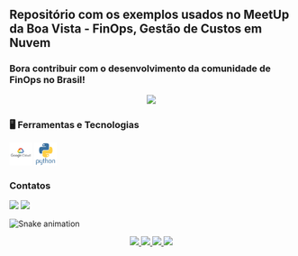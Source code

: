 ## Repositório com os exemplos usados no MeetUp da Boa Vista - FinOps, Gestão de Custos em Nuvem
### Bora contribuir com o desenvolvimento da comunidade de FinOps no Brasil!

<p align="center">
  <img src="https://www.mjvinnovation.com/wp-content/uploads/2022/08/FinOps.gif" width="500">
</p>

### 🖥️ Ferramentas e Tecnologias
<img src="https://raw.githubusercontent.com/devicons/devicon/1119b9f84c0290e0f0b38982099a2bd027a48bf1/icons/googlecloud/googlecloud-original-wordmark.svg" width="40" height="40"/>     <img src="https://raw.githubusercontent.com/devicons/devicon/1119b9f84c0290e0f0b38982099a2bd027a48bf1/icons/python/python-original-wordmark.svg" width="40" height="40"/>


### Contatos
<div>
<a href="https://www.linkedin.com/in/isabella-luiza-souza/" target="_blank"><img src="https://media-exp1.licdn.com/dms/image/D4D03AQF5-bc56TrvrA/profile-displayphoto-shrink_200_200/0/1666275432268?e=1672876800&v=beta&t=NHV0tVoxD2Xzbuz-jZo3lpQJq1_6R0Gq_cJySOxkFiY" target="_blank"></a> <a href="www.linkedin.com/in/rodolfo-dos-santos-silva-a3bba592" target="_blank"><img src="https://media-exp1.licdn.com/dms/image/C4D03AQFe_CSgEHV6jQ/profile-displayphoto-shrink_200_200/0/1531938526047?e=1672876800&v=beta&t=q5lGjHzCEOo9fIrOj5d5FCw1BK3sGpGi4zxyHjnmvug" target="_blank"></a>
</div>

![Snake animation](https://github.com/isabluiza/scripts-finops/blob/output/github-contribution-grid-snake.svg)

<p align="center">
<a href="https://github.com/isabluiza">
<img height="100em" src="https://github-readme-stats-eight-theta.vercel.app/api?username=isabluiza&show_icons=true&theme=algolia&include_all_commits=true&count_private=true"/>
<img height="100em" src="https://github-readme-stats-eight-theta.vercel.app/api/top-langs/?username=isabluiza&layout=compact&langs_count=5&theme=algolia"/>
</a>

<a href="https://github.com/homaru">
<img height="100em" src="https://github-readme-stats-eight-theta.vercel.app/api?username=homaru&show_icons=true&theme=algolia&include_all_commits=true&count_private=true"/>
<img height="100em" src="https://github-readme-stats-eight-theta.vercel.app/api/top-langs/?username=homaru&layout=compact&langs_count=5&theme=algolia"/>
</a>
</p>